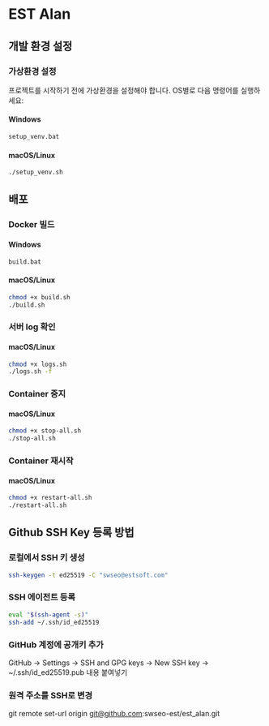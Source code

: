 # EST Alan

## 개발 환경 설정

### 가상환경 설정

프로젝트를 시작하기 전에 가상환경을 설정해야 합니다. OS별로 다음 명령어를 실행하세요:

#### Windows
```bash
setup_venv.bat
```

#### macOS/Linux
```bash
./setup_venv.sh
```

## 배포
### Docker 빌드

#### Windows
```bash
build.bat
```

#### macOS/Linux
```bash
chmod +x build.sh
./build.sh
```

### 서버 log 확인

#### macOS/Linux
```bash
chmod +x logs.sh
./logs.sh -f
```

### Container 중지

#### macOS/Linux
```bash
chmod +x stop-all.sh
./stop-all.sh
```

### Container 재시작

#### macOS/Linux
```bash
chmod +x restart-all.sh
./restart-all.sh
```

## Github SSH Key 등록 방법
### 로컬에서 SSH 키 생성
```bash
ssh-keygen -t ed25519 -C "swseo@estsoft.com"
```

### SSH 에이전트 등록
```bash
eval "$(ssh-agent -s)"
ssh-add ~/.ssh/id_ed25519
```

### GitHub 계정에 공개키 추가
GitHub → Settings → SSH and GPG keys → New SSH key → ~/.ssh/id_ed25519.pub 내용 붙여넣기

### 원격 주소를 SSH로 변경
git remote set-url origin git@github.com:swseo-est/est_alan.git